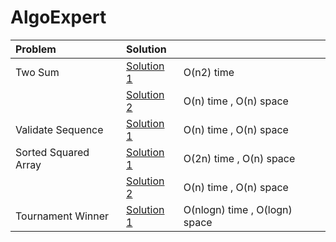 # AlgoExpert


| Problem              | Solution                             |                         |
|:---------------------|:-------------------------------------|:------------------------|
| Two Sum              | [Solution 1 ](twoNumberSum.js)       | O(n2) time              |
|                      | [Solution 2 ](twoNumberSum2.js)      | O(n) time , O(n) space  |
| Validate Sequence    | [Solution 1](validateSubsequence.js) | O(n) time , O(n) space  |
| Sorted Squared Array | [Solution 1](sortedSquaredArray.js)  | O(2n) time , O(n) space |
|                      | [Solution 2](sortedSquaredArray2.js) | O(n) time , O(n) space  |
| Tournament Winner                     |  [Solution 1](tournamentWinner.js)                                    |   O(nlogn) time , O(logn) space                       |

